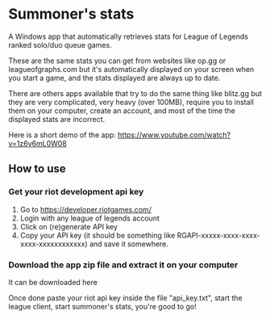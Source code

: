 # Summoner's stats
A Windows app that automatically retrieves stats for League of Legends ranked solo/duo queue games.

These are the same stats you can get from websites like op.gg or leagueofgraphs.com but it's automatically displayed on your screen when you start a game, and the stats displayed are always up to date.

There are others apps available that try to do the same thing like blitz.gg but they are very complicated, very heavy (over 100MB), require you to install them on your computer, create an account, and most of the time the displayed stats are incorrect.

Here is a short demo of the app: https://www.youtube.com/watch?v=1z6y6mL0W08

## How to use

### Get your riot development api key

1. Go to https://developer.riotgames.com/
2. Login with any league of legends account
3. Click on (re)generate API key
4. Copy your API key (it should be something like RGAPI-xxxxx-xxxx-xxxx-xxxx-xxxxxxxxxxxx) and save it somewhere.

### Download the app zip file and extract it on your computer

It can be downloaded here

Once done paste your riot api key inside the file "api_key.txt", start the league client, start summoner's stats, you're good to go!



